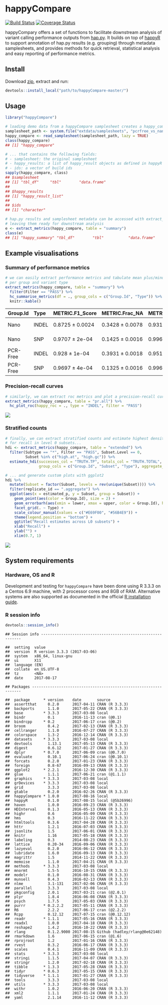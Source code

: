 
happyCompare
============

[![Build Status](https://travis-ci.org/Illumina/happyCompare.svg?branch=master)](https://travis-ci.org/Illumina/happyCompare) [![Coverage Status](https://codecov.io/github/Illumina/happyCompare/coverage.svg?branch=master)](https://codecov.io/github/Illumina/happyCompare)

happyCompary offers a set of functions to facilitate downstream analysis of variant calling performance outputs from [hap.py](https://github.com/Illumina/hap.py). It builds on top of [happyR](https://github.com/Illumina/happyR) to support annotation of hap.py results (e.g. grouping) through metadata samplesheets, and provides methods for quick retrieval, statistical analysis and easy reporting of performance metrics.

Install
-------

Download [zip](https://git.illumina.com/Bioinformatics/happyCompare/archive/master.zip), extract and run:

``` r
devtools::install_local("path/to/happyCompare-master/")
```

Usage
-----

``` r
library("happyCompare")

# loading demo data from a happyCompare samplesheet creates a happy_compare object...
samplesheet_path <- system.file("extdata/samplesheets", "pcrfree_vs_nano.readme.csv", package = "happyCompare")
happy_compare <- read_samplesheet(samplesheet_path, lazy = TRUE)
class(happy_compare)
## [1] "happy_compare"

# ... that contains the following fields:
# - samplesheet: the original samplesheet
# - happy_results: a list of happy_result objects as defined in happyR
# - ids: a vector of build ids
sapply(happy_compare, class)
## $samplesheet
## [1] "tbl_df"     "tbl"        "data.frame"
## 
## $happy_results
## [1] "happy_result_list"
## 
## $ids
## [1] "character"

# hap.py results and samplesheet metadata can be accessed with extract_metrics(),
# leaving them ready for downstream analysis
e <- extract_metrics(happy_compare, table = "summary")
class(e)
## [1] "happy_summary" "tbl_df"        "tbl"           "data.frame"
```

Example visualisations
----------------------

### Summary of performance metrics

``` r
# we can easily extract performance metrics and tabulate mean plus/minus SD 
# per group and variant type
extract_metrics(happy_compare, table = "summary") %>% 
  filter(Filter == "PASS") %>% 
  hc_summarise_metrics(df = ., group_cols = c("Group.Id", "Type")) %>% 
  knitr::kable()
```

| Group.Id | Type  | METRIC.F1\_Score | METRIC.Frac\_NA | METRIC.Precision | METRIC.Recall  |
|:---------|:------|:-----------------|:----------------|:-----------------|:---------------|
| Nano     | INDEL | 0.8725 ± 0.0024  | 0.3428 ± 0.0078 | 0.9315 ± 0.0036  | 0.8205 ± 0.007 |
| Nano     | SNP   | 0.9707 ± 2e-04   | 0.1425 ± 0.0016 | 0.9963 ± 4e-04   | 0.9465 ± 1e-04 |
| PCR-Free | INDEL | 0.928 ± 1e-04    | 0.3931 ± 0.0018 | 0.9512 ± 2e-04   | 0.9059 ± 1e-04 |
| PCR-Free | SNP   | 0.9697 ± 4e-04   | 0.1325 ± 0.0016 | 0.9968 ± 1e-04   | 0.9441 ± 8e-04 |

### Precision-recall curves

``` r
# similarly, we can extract roc metrics and plot a precision-recall curve for PASS INDEL
extract_metrics(happy_compare, table = "pr.all") %>% 
  hc_plot_roc(happy_roc = ., type = "INDEL", filter = "PASS")
```

![](examples/README-unnamed-chunk-5-1.png)

### Stratified counts

``` r
# finally, we can extract stratified counts and estimate highest density intervals 
# for recall in level 0 subsets...
hdi <- extract_metrics(happy_compare, table = "extended") %>% 
  filter(Subtype == "*", Filter == "PASS", Subset.Level == 0, 
         Subset %in% c("high.at", "high.gc")) %>% 
  estimate_hdi(successes_col = "TRUTH.TP", totals_col = "TRUTH.TOTAL", 
               group_cols = c("Group.Id", "Subset", "Type"), aggregate_only = FALSE)

# ... and generate custom plots with ggplot2
hdi %>% 
  mutate(Subset = factor(Subset, levels = rev(unique(Subset)))) %>% 
  filter(replicate_id == ".aggregate") %>% 
  ggplot(aes(x = estimated_p, y = Subset, group = Subset)) +
    geom_point(aes(color = Group.Id), size = 2) +
    geom_errorbarh(aes(xmin = lower, xmax = upper, color = Group.Id), height = 0.4) +
    facet_grid(. ~ Type) +
    scale_colour_manual(values = c("#E69F00", "#56B4E9")) +
    theme(legend.position = "bottom") +
    ggtitle("Recall estimates across L0 subsets") +
    xlab("Recall") +
    ylab("") +
    xlim(0.7, 1)
```

![](examples/README-unnamed-chunk-6-1.png)

System requirements
-------------------

### Hardware, OS and R

Development and testing for `happyCompare` have been done using R 3.3.3 on a Centos 6.9 machine, with 2 processor cores and 8GB of RAM. Alternative systems are also supported as documented in the official [R installation guide](https://cran.r-project.org/doc/manuals/r-release/R-admin.html).

### R session info

``` r
devtools::session_info()
```

    ## Session info -------------------------------------------------------------

    ##  setting  value                       
    ##  version  R version 3.3.3 (2017-03-06)
    ##  system   x86_64, linux-gnu           
    ##  ui       X11                         
    ##  language (EN)                        
    ##  collate  en_US.UTF-8                 
    ##  tz       <NA>                        
    ##  date     2017-08-17

    ## Packages -----------------------------------------------------------------

    ##  package      * version    date       source                       
    ##  assertthat     0.2.0      2017-04-11 CRAN (R 3.3.3)               
    ##  backports      1.1.0      2017-05-22 CRAN (R 3.3.3)               
    ##  base         * 3.3.3      2017-03-08 local                        
    ##  bindr          0.1        2016-11-13 cran (@0.1)                  
    ##  bindrcpp     * 0.2        2017-06-17 cran (@0.2)                  
    ##  broom          0.4.2      2017-02-13 CRAN (R 3.3.3)               
    ##  cellranger     1.1.0      2016-07-27 CRAN (R 3.3.3)               
    ##  colorspace     1.3-2      2016-12-14 CRAN (R 3.3.3)               
    ##  datasets     * 3.3.3      2017-03-08 local                        
    ##  devtools       1.13.1     2017-05-13 CRAN (R 3.3.3)               
    ##  digest         0.6.12     2017-01-27 CRAN (R 3.3.3)               
    ##  dplyr        * 0.7.0      2017-06-09 cran (@0.7.0)                
    ##  evaluate       0.10.1     2017-06-24 cran (@0.10.1)               
    ##  forcats        0.2.0      2017-01-23 CRAN (R 3.3.3)               
    ##  foreign        0.8-67     2016-09-13 CRAN (R 3.3.3)               
    ##  ggplot2      * 2.2.1      2016-12-30 CRAN (R 3.3.3)               
    ##  glue           1.1.1      2017-06-21 cran (@1.1.1)                
    ##  graphics     * 3.3.3      2017-03-08 local                        
    ##  grDevices    * 3.3.3      2017-03-08 local                        
    ##  grid           3.3.3      2017-03-08 local                        
    ##  gtable         0.2.0      2016-02-26 CRAN (R 3.3.3)               
    ##  happyCompare * 1.0.0      2017-08-16 local                        
    ##  happyR         0.1.0      2017-08-15 local (@5b26996)             
    ##  haven          1.0.0      2016-09-23 CRAN (R 3.3.3)               
    ##  HDInterval     0.1.3      2016-05-13 CRAN (R 3.3.3)               
    ##  highr          0.6        2016-05-09 CRAN (R 3.3.3)               
    ##  hms            0.3        2016-11-22 CRAN (R 3.3.3)               
    ##  htmltools      0.3.6      2017-04-28 CRAN (R 3.3.3)               
    ##  httr           1.2.1      2016-07-03 CRAN (R 3.3.3)               
    ##  jsonlite       1.5        2017-06-01 CRAN (R 3.3.3)               
    ##  knitr          1.16       2017-05-18 CRAN (R 3.3.3)               
    ##  labeling       0.3        2014-08-23 CRAN (R 3.3.3)               
    ##  lattice        0.20-34    2016-09-06 CRAN (R 3.3.3)               
    ##  lazyeval       0.2.0      2016-06-12 CRAN (R 3.3.3)               
    ##  lubridate      1.6.0      2016-09-13 CRAN (R 3.3.3)               
    ##  magrittr       1.5        2014-11-22 CRAN (R 3.3.3)               
    ##  memoise        1.1.0      2017-04-21 CRAN (R 3.3.3)               
    ##  methods      * 3.3.3      2017-03-08 local                        
    ##  mnormt         1.5-5      2016-10-15 CRAN (R 3.3.3)               
    ##  modelr         0.1.0      2016-08-31 CRAN (R 3.3.3)               
    ##  munsell        0.4.3      2016-02-13 CRAN (R 3.3.3)               
    ##  nlme           3.1-131    2017-02-06 CRAN (R 3.3.3)               
    ##  parallel       3.3.3      2017-03-08 local                        
    ##  pkgconfig      2.0.1      2017-03-21 cran (@2.0.1)                
    ##  plyr           1.8.4      2016-06-08 CRAN (R 3.3.3)               
    ##  psych          1.7.5      2017-05-03 CRAN (R 3.3.3)               
    ##  purrr        * 0.2.2.2    2017-05-11 CRAN (R 3.3.3)               
    ##  R6             2.2.2      2017-06-17 cran (@2.2.2)                
    ##  Rcpp           0.12.12    2017-07-15 cran (@0.12.12)              
    ##  readr        * 1.1.1      2017-05-16 CRAN (R 3.3.3)               
    ##  readxl         1.0.0      2017-04-18 CRAN (R 3.3.3)               
    ##  reshape2       1.4.2      2016-10-22 CRAN (R 3.3.3)               
    ##  rlang          0.1.2.9000 2017-08-15 Github (hadley/rlang@0e62148)
    ##  rmarkdown      1.6        2017-06-15 cran (@1.6)                  
    ##  rprojroot      1.2        2017-01-16 CRAN (R 3.3.3)               
    ##  rvest          0.3.2      2016-06-17 CRAN (R 3.3.3)               
    ##  scales         0.4.1      2016-11-09 CRAN (R 3.3.3)               
    ##  stats        * 3.3.3      2017-03-08 local                        
    ##  stringi        1.1.5      2017-04-07 CRAN (R 3.3.3)               
    ##  stringr        1.2.0      2017-02-18 CRAN (R 3.3.3)               
    ##  tibble       * 1.3.3      2017-05-28 CRAN (R 3.3.3)               
    ##  tidyr        * 0.6.3      2017-05-15 CRAN (R 3.3.3)               
    ##  tidyverse    * 1.1.1      2017-01-27 CRAN (R 3.3.3)               
    ##  tools          3.3.3      2017-03-08 local                        
    ##  utils        * 3.3.3      2017-03-08 local                        
    ##  withr          1.0.2      2016-06-20 CRAN (R 3.3.3)               
    ##  xml2           1.1.1      2017-01-24 CRAN (R 3.3.3)               
    ##  yaml           2.1.14     2016-11-12 CRAN (R 3.3.3)
